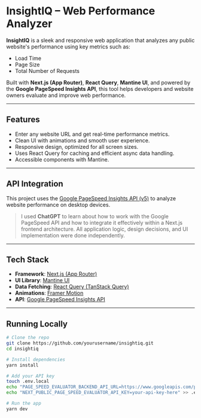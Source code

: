 # InsightIQ – Web Performance Analyzer

**InsightIQ** is a sleek and responsive web application that analyzes any public website's performance using key metrics such as:

- Load Time  
- Page Size  
- Total Number of Requests  

Built with **Next.js (App Router)**, **React Query**, **Mantine UI**, and powered by the **Google PageSpeed Insights API**, this tool helps developers and website owners evaluate and improve web performance.

---

## Features

- Enter any website URL and get real-time performance metrics.
- Clean UI with animations and smooth user experience.
- Responsive design, optimized for all screen sizes.
- Uses React Query for caching and efficient async data handling.
- Accessible components with Mantine.

---

## API Integration

This project uses the [Google PageSpeed Insights API (v5)](https://developers.google.com/speed/docs/insights/v5/about) to analyze website performance on desktop devices.

> I used **ChatGPT** to learn about how to work with the Google PageSpeed API and how to integrate it effectively within a Next.js frontend architecture. All application logic, design decisions, and UI implementation were done independently.

---

## Tech Stack

- **Framework**: [Next.js (App Router)](https://nextjs.org/)
- **UI Library**: [Mantine UI](https://mantine.dev/)
- **Data Fetching**: [React Query (TanStack Query)](https://tanstack.com/query/latest)
- **Animations**: [Framer Motion](https://www.framer.com/motion/)
- **API**: [Google PageSpeed Insights API](https://developers.google.com/speed/docs/insights/v5/about)

---

## Running Locally

```bash
# Clone the repo
git clone https://github.com/yourusername/insightiq.git
cd insightiq

# Install dependencies
yarn install

# Add your API key
touch .env.local
echo "PAGE_SPEED_EVALUATOR_BACKEND_API_URL=https://www.googleapis.com/pagespeedonline/v5/runPagespeed" >> .env.local
echo "NEXT_PUBLIC_PAGE_SPEED_EVALUATOR_API_KEY=your-api-key-here" >> .env.local

# Run the app
yarn dev

